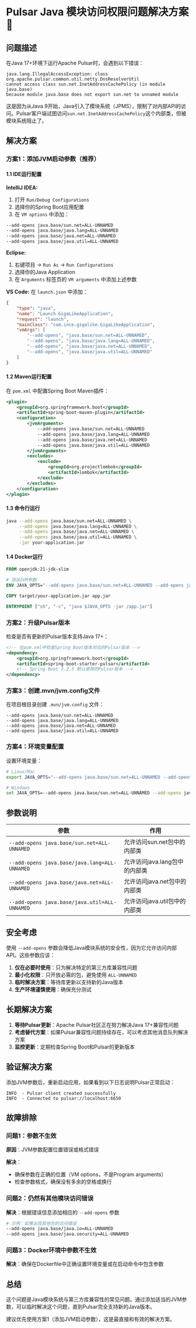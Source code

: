 # Pulsar Java 模块访问权限问题解决方案 🔧

## 问题描述

在Java 17+环境下运行Apache Pulsar时，会遇到以下错误：

```
java.lang.IllegalAccessException: class org.apache.pulsar.common.util.netty.DnsResolverUtil 
cannot access class sun.net.InetAddressCachePolicy (in module java.base) 
because module java.base does not export sun.net to unnamed module
```

这是因为从Java 9开始，Java引入了模块系统（JPMS），限制了对内部API的访问。Pulsar客户端试图访问`sun.net.InetAddressCachePolicy`这个内部类，但被模块系统阻止了。

## 解决方案

### 方案1：添加JVM启动参数（推荐）

#### 1.1 IDE运行配置

**IntelliJ IDEA:**
1. 打开 `Run/Debug Configurations`
2. 选择你的Spring Boot应用配置
3. 在 `VM options` 中添加：

```bash
--add-opens java.base/sun.net=ALL-UNNAMED
--add-opens java.base/java.lang=ALL-UNNAMED
--add-opens java.base/java.net=ALL-UNNAMED
--add-opens java.base/java.util=ALL-UNNAMED
```

**Eclipse:**
1. 右键项目 → `Run As` → `Run Configurations`
2. 选择你的Java Application
3. 在 `Arguments` 标签页的 `VM arguments` 中添加上述参数

**VS Code:**
在 `launch.json` 中添加：

```json
{
    "type": "java",
    "name": "Launch GigaLikeApplication",
    "request": "launch",
    "mainClass": "com.ince.gigalike.GigaLikeApplication",
    "vmArgs": [
        "--add-opens", "java.base/sun.net=ALL-UNNAMED",
        "--add-opens", "java.base/java.lang=ALL-UNNAMED",
        "--add-opens", "java.base/java.net=ALL-UNNAMED",
        "--add-opens", "java.base/java.util=ALL-UNNAMED"
    ]
}
```

#### 1.2 Maven运行配置

在 `pom.xml` 中配置Spring Boot Maven插件：

```xml
<plugin>
    <groupId>org.springframework.boot</groupId>
    <artifactId>spring-boot-maven-plugin</artifactId>
    <configuration>
        <jvmArguments>
            --add-opens java.base/sun.net=ALL-UNNAMED
            --add-opens java.base/java.lang=ALL-UNNAMED
            --add-opens java.base/java.net=ALL-UNNAMED
            --add-opens java.base/java.util=ALL-UNNAMED
        </jvmArguments>
        <excludes>
            <exclude>
                <groupId>org.projectlombok</groupId>
                <artifactId>lombok</artifactId>
            </exclude>
        </excludes>
    </configuration>
</plugin>
```

#### 1.3 命令行运行

```bash
java --add-opens java.base/sun.net=ALL-UNNAMED \
     --add-opens java.base/java.lang=ALL-UNNAMED \
     --add-opens java.base/java.net=ALL-UNNAMED \
     --add-opens java.base/java.util=ALL-UNNAMED \
     -jar your-application.jar
```

#### 1.4 Docker运行

```dockerfile
FROM openjdk:21-jdk-slim

# 添加JVM参数
ENV JAVA_OPTS="--add-opens java.base/sun.net=ALL-UNNAMED --add-opens java.base/java.lang=ALL-UNNAMED --add-opens java.base/java.net=ALL-UNNAMED --add-opens java.base/java.util=ALL-UNNAMED"

COPY target/your-application.jar app.jar

ENTRYPOINT ["sh", "-c", "java $JAVA_OPTS -jar /app.jar"]
```

### 方案2：升级Pulsar版本

检查是否有更新的Pulsar版本支持Java 17+：

```xml
<!-- 在pom.xml中检查Spring Boot版本对应的Pulsar版本 -->
<dependency>
    <groupId>org.springframework.boot</groupId>
    <artifactId>spring-boot-starter-pulsar</artifactId>
    <!-- Spring Boot 3.2.3 默认使用的Pulsar版本 -->
</dependency>
```

### 方案3：创建.mvn/jvm.config文件

在项目根目录创建 `.mvn/jvm.config` 文件：

```
--add-opens java.base/sun.net=ALL-UNNAMED
--add-opens java.base/java.lang=ALL-UNNAMED
--add-opens java.base/java.net=ALL-UNNAMED
--add-opens java.base/java.util=ALL-UNNAMED
```

### 方案4：环境变量配置

设置环境变量：

```bash
# Linux/Mac
export JAVA_OPTS="--add-opens java.base/sun.net=ALL-UNNAMED --add-opens java.base/java.lang=ALL-UNNAMED --add-opens java.base/java.net=ALL-UNNAMED --add-opens java.base/java.util=ALL-UNNAMED"

# Windows
set JAVA_OPTS=--add-opens java.base/sun.net=ALL-UNNAMED --add-opens java.base/java.lang=ALL-UNNAMED --add-opens java.base/java.net=ALL-UNNAMED --add-opens java.base/java.util=ALL-UNNAMED
```

## 参数说明

| 参数 | 作用 |
|------|------|
| `--add-opens java.base/sun.net=ALL-UNNAMED` | 允许访问sun.net包中的内部类 |
| `--add-opens java.base/java.lang=ALL-UNNAMED` | 允许访问java.lang包中的内部类 |
| `--add-opens java.base/java.net=ALL-UNNAMED` | 允许访问java.net包中的内部类 |
| `--add-opens java.base/java.util=ALL-UNNAMED` | 允许访问java.util包中的内部类 |

## 安全考虑

使用 `--add-opens` 参数会降低Java模块系统的安全性，因为它允许访问内部API。这些参数应该：

1. **仅在必要时使用**：只为解决特定的第三方库兼容性问题
2. **最小化权限**：只开放必需的包，避免使用 `ALL-UNNAMED`
3. **临时解决方案**：等待库更新以支持新的Java版本
4. **生产环境谨慎使用**：确保充分测试

## 长期解决方案

1. **等待Pulsar更新**：Apache Pulsar社区正在努力解决Java 17+兼容性问题
2. **考虑替代方案**：如果Pulsar兼容性问题持续存在，可以考虑其他消息队列解决方案
3. **监控更新**：定期检查Spring Boot和Pulsar的更新版本

## 验证解决方案

添加JVM参数后，重新启动应用，如果看到以下日志说明Pulsar正常启动：

```
INFO  - Pulsar client created successfully
INFO  - Connected to pulsar://localhost:6650
```

## 故障排除

### 问题1：参数不生效

**原因**：JVM参数配置位置错误或格式错误

**解决**：
- 确保参数在正确的位置（VM options，不是Program arguments）
- 检查参数格式，确保没有多余的空格或换行

### 问题2：仍然有其他模块访问错误

**解决**：根据错误信息添加相应的 `--add-opens` 参数

```bash
# 示例：如果出现其他包的访问错误
--add-opens java.base/java.io=ALL-UNNAMED
--add-opens java.base/java.security=ALL-UNNAMED
```

### 问题3：Docker环境中参数不生效

**解决**：确保在Dockerfile中正确设置环境变量或在启动命令中包含参数

## 总结

这个问题是Java模块系统与第三方库兼容性的常见问题。通过添加适当的JVM参数，可以临时解决这个问题，直到Pulsar完全支持新的Java版本。

建议优先使用方案1（添加JVM启动参数），这是最直接和有效的解决方案。 
